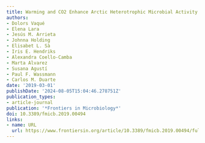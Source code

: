 ```yaml
---
title: Warming and CO2 Enhance Arctic Heterotrophic Microbial Activity
authors:
- Dolors Vaqué
- Elena Lara
- Jesús M. Arrieta
- Johnna Holding
- Elisabet L. Sà
- Iris E. Hendriks
- Alexandra Coello-Camba
- Marta Alvarez
- Susana Agustí
- Paul F. Wassmann
- Carlos M. Duarte
date: '2019-03-01'
publishDate: '2024-08-05T15:04:46.278751Z'
publication_types:
- article-journal
publication: '*Frontiers in Microbiology*'
doi: 10.3389/fmicb.2019.00494
links:
- name: URL
  url: https://www.frontiersin.org/article/10.3389/fmicb.2019.00494/full
---
```

